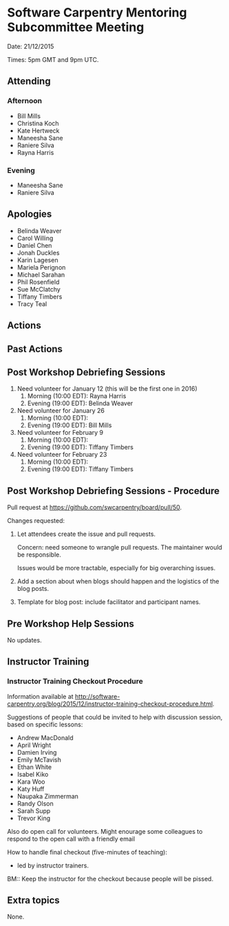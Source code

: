 # Software Carpentry Mentoring Subcommittee Meeting

Date: 21/12/2015

Times: 5pm GMT and 9pm UTC.

## Attending

### Afternoon

-   Bill Mills
-   Christina Koch
-   Kate Hertweck
-   Maneesha Sane
-   Raniere Silva
-   Rayna Harris

### Evening

-   Maneesha Sane
-   Raniere Silva

## Apologies

-   Belinda Weaver
-   Carol Willing
-   Daniel Chen
-   Jonah Duckles
-   Karin Lagesen
-   Mariela Perignon
-   Michael Sarahan
-   Phil Rosenfield
-   Sue McClatchy
-   Tiffany Timbers
-   Tracy Teal

## Actions

## Past Actions

## Post Workshop Debriefing Sessions

1. Need volunteer for January 12 (this will be the first one in 2016)
    1.  Morning (10:00 EDT): Rayna Harris
    2.  Evening (19:00 EDT): Belinda Weaver
2.  Need volunteer for January 26
    1.  Morning (10:00 EDT):
    2.  Evening (19:00 EDT): Bill Mills
3.  Need volunteer for February 9
    1.  Morning (10:00 EDT):
    2.  Evening (19:00 EDT): Tiffany Timbers
4.  Need volunteer for February 23
    1.  Morning (10:00 EDT):
    2.  Evening (19:00 EDT): Tiffany Timbers

## Post Workshop Debriefing Sessions - Procedure

Pull request at https://github.com/swcarpentry/board/pull/50.

Changes requested:

1.  Let attendees create the issue and pull requests.

    Concern: need someone to wrangle pull requests. The maintainer would be responsible.

    Issues would be more tractable, especially for big overarching issues.
2.  Add a section about when blogs should happen and the logistics of the blog posts.
3.  Template for blog post: include facilitator and participant names.

## Pre Workshop Help Sessions

No updates.

## Instructor Training

### Instructor Training Checkout Procedure

Information available at http://software-carpentry.org/blog/2015/12/instructor-training-checkout-procedure.html.

Suggestions of people that could be invited to help with discussion session, based on specific lessons:

-   Andrew MacDonald
-   April Wright
-   Damien Irving
-   Emily McTavish
-   Ethan White
-   Isabel Kiko
-   Kara Woo
-   Katy Huff
-   Naupaka Zimmerman
-   Randy Olson
-   Sarah Supp
-   Trevor King

Also do open call for volunteers.
Might enourage some colleagues to respond to the open call with a friendly email

How to handle final checkout (five-minutes of teaching):

-   led by instructor trainers.

BM:: Keep the instructor for the checkout because people will be pissed.

## Extra topics

None.
